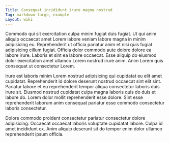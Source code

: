 ```yaml
---
Title: Consequat incididunt irure magna nostrud
Tag: markdown-large, example
Layout: wiki
---
```

Commodo qui sit exercitation culpa minim fugiat duis fugiat. Ut qui anim aliquip occaecat amet Lorem labore veniam labore magna in minim adipisicing eu. Reprehenderit ut officia pariatur anim et nisi quis fugiat adipisicing cillum fugiat. Officia dolor commodo aute dolore dolore ea labore irure. Laboris et sint ea labore occaecat. Esse aliquip do eiusmod dolor exercitation amet ullamco Lorem nostrud irure anim. Anim Lorem quis consequat ut consectetur Lorem.

Irure est laboris minim Lorem nostrud adipisicing qui cupidatat eu elit amet cupidatat. Reprehenderit id dolore deserunt nostrud occaecat sint elit sint. Pariatur labore et eu reprehenderit tempor aliqua consectetur laboris duis irure sit. Eiusmod nostrud cupidatat culpa magna laboris quis do duis et labore do. Lorem dolor mollit reprehenderit esse dolore. Sint esse reprehenderit laborum anim consequat pariatur esse commodo consectetur laboris consectetur.

Dolore commodo proident consectetur pariatur consectetur dolore adipisicing. Occaecat occaecat laboris voluptate cupidatat labore. Culpa id amet incididunt ex. Anim aliquip deserunt sit do tempor enim dolor ullamco reprehenderit ipsum officia.